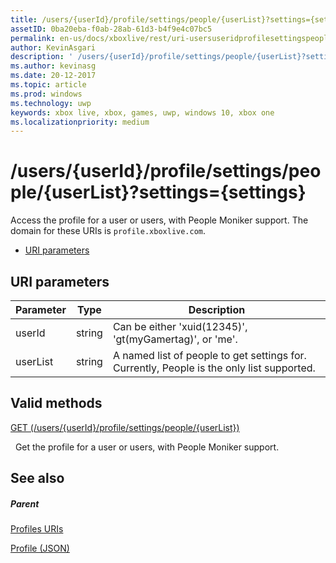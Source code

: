 ```yaml
---
title: /users/{userId}/profile/settings/people/{userList}?settings={settings}
assetID: 0ba20eba-f0ab-28ab-61d3-b4f9e4c07bc5
permalink: en-us/docs/xboxlive/rest/uri-usersuseridprofilesettingspeopleuserlist.html
author: KevinAsgari
description: ' /users/{userId}/profile/settings/people/{userList}?settings={settings}'
ms.author: kevinasg
ms.date: 20-12-2017
ms.topic: article
ms.prod: windows
ms.technology: uwp
keywords: xbox live, xbox, games, uwp, windows 10, xbox one
ms.localizationpriority: medium
---
```



# /users/{userId}/profile/settings/people/{userList}?settings={settings}
Access the profile for a user or users, with People Moniker support. 
The domain for these URIs is `profile.xboxlive.com`.
 
  * [URI parameters](#ID4EV)
 
<a id="ID4EV"></a>

 
## URI parameters
 
| Parameter| Type| Description| 
| --- | --- | --- | 
| userId| string| Can be either 'xuid(12345)', 'gt(myGamertag)', or 'me'.| 
| userList| string| A named list of people to get settings for. Currently, People is the only list supported.| 
  
<a id="ID4E1B"></a>

 
## Valid methods

[GET (/users/{userId}/profile/settings/people/{userList})](uri-usersuseridprofilesettingspeopleuserlistget.md)

&nbsp;&nbsp;Get the profile for a user or users, with People Moniker support.
 
<a id="ID4EEC"></a>

 
## See also
 
<a id="ID4EGC"></a>

 
##### Parent 

[Profiles URIs](atoc-reference-profiles.md)

 [Profile (JSON)](../../json/json-profile.md)

   